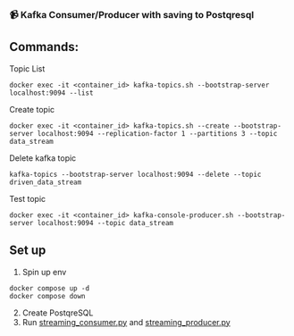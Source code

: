 
### 📹 Kafka Consumer/Producer with saving to Postqresql

## Commands:

Topic List
```
docker exec -it <container_id> kafka-topics.sh --bootstrap-server localhost:9094 --list
```

Create topic
```
docker exec -it <container_id> kafka-topics.sh --create --bootstrap-server localhost:9094 --replication-factor 1 --partitions 3 --topic data_stream
```

Delete kafka topic
```
kafka-topics --bootstrap-server localhost:9094 --delete --topic driven_data_stream
```

Test topic
```
docker exec -it <container_id> kafka-console-producer.sh --bootstrap-server localhost:9094 --topic data_stream
```

## Set up
1. Spin up env
```
docker compose up -d
docker compose down
```
2. Create PostqreSQL
3. Run [streaming_consumer.py](streaming_consumer.py) and [streaming_producer.py](streaming_producer.py)


